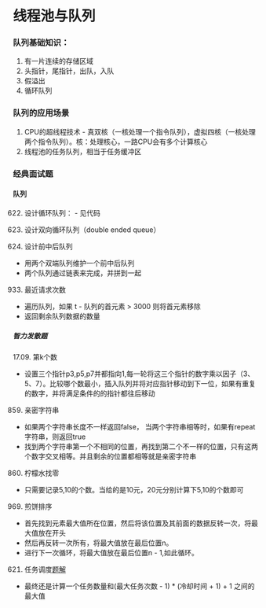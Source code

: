 # 线程池与队列

### 队列基础知识：
1. 有一片连续的存储区域
2. 头指针，尾指针，出队，入队
3. 假溢出
4. 循环队列

### 队列的应用场景

1. CPU的超线程技术 - 真双核（一核处理一个指令队列），虚拟四核（一核处理两个指令队列）。核：处理核心，一路CPU会有多个计算核心
2. 线程池的任务队列，相当于任务缓冲区

### 经典面试题

#### 队列

622. 设计循环队列：
    - 见代码
641. 设计双向循环队列（double ended queue）

1670. 设计前中后队列
- 用两个双端队列维护一个前中后队列
- 两个队列通过链表来完成，并拼到一起

933. 最近请求次数
- 遍历队列，如果 t - 队列的首元素 > 3000 则将首元素移除
- 返回剩余队列数据的数量


##### 智力发散题

17.09. 第k个数
 - 设置三个指针p3,p5,p7并都指向1,每一轮将这三个指针的数字乘以因子（3、5、7）。比较哪个数最小，插入队列并将对应指针移动到下一位，如果有重复的数字，并将满足条件的的指针都往后移动


859. 亲密字符串
- 如果两个字符串长度不一样返回false， 当两个字符串相等时，如果有repeat字符串，则返回true
- 找到两个字符串第一个不相同的位置，再找到第二个不一样的位置，只有这两个数字交叉相等。并且剩余的位置都相等就是亲密字符串

860. 柠檬水找零
- 只需要记录5,10的个数。当给的是10元，20元分别计算下5,10的个数即可

969. 煎饼排序
- 首先找到元素最大值所在位置，然后将该位置及其前面的数据反转一次，将最大值放在开头
- 然后再反转一次所有，将最大值放在最后位置n。
- 进行下一次循环，将最大值放在最后位置n - 1,如此循环。

621. 任务调度[题解](https://leetcode.cn/problems/task-scheduler/solutions/509687/ren-wu-diao-du-qi-by-leetcode-solution-ur9w/)
- 最终还是计算一个任务数量和(最大任务次数 - 1) * (冷却时间 + 1) + 1 之间的最大值 
